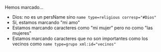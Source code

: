 Hemos marcado...

- Dios: no es un persName sino `name type=religious corresp="#Dios"`
- Sí, estamos marcando "mi amo"
- Estamos marcando caracteres como "mi mujer" pero no como "las mujeres"
- Estamos marcando caracteres que no son importantes como los vecinos como `name type=grupo xml:id="vecinos"`

